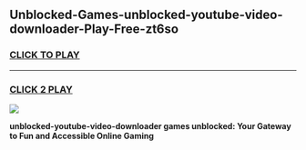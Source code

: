 
## Unblocked-Games-unblocked-youtube-video-downloader-Play-Free-zt6so
<h3>
<a href="https://premium76.site?title=unblocked-youtube-video-downloader&ref=23A">CLICK TO PLAY</a></h3>
<hr>

<h3>
<a href="https://premium76.site?title=unblocked-youtube-video-downloader&ref=23A">CLICK 2 PLAY</a>
  
</h3>

<a href="https://premium76.site?title=unblocked-youtube-video-downloader&ref=23A"><img src="https://clearcache.store/games.png"></a>


**unblocked-youtube-video-downloader games unblocked: Your Gateway to Fun and Accessible Online Gaming**
